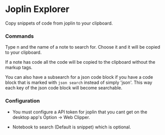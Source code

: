 # Joplin Explorer

Copy snippets of code from joplin to your clipboard.

### Commands

Type n and the name of a note to search for. Choose it and it will be copied to
your clipboard.

If a note has code all the code will be copied to the clipboard without the markup tags. 

You can also have a subsearch for a json code block if you have a code block that is marked with
`json search` instead of simply 'json'. This way each key of the json code
block will become searchable.

### Configuration

* You must configure a API token for joplin that you cant get on the desktop app's Option -> Web Clipper.

* Notebook to search (Default is snippet) which is optional.

